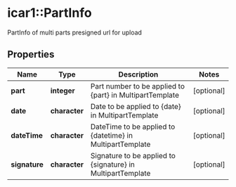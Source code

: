 # icar1::PartInfo

PartInfo of multi parts presigned url for upload

## Properties
Name | Type | Description | Notes
------------ | ------------- | ------------- | -------------
**part** | **integer** | Part number to be applied to {part} in MultipartTemplate | [optional] 
**date** | **character** | Date to be applied to {date} in MultipartTemplate | [optional] 
**dateTime** | **character** | DateTime to be applied to {datetime} in MultipartTemplate | [optional] 
**signature** | **character** | Signature to be applied to {signature} in MultipartTemplate | [optional] 


